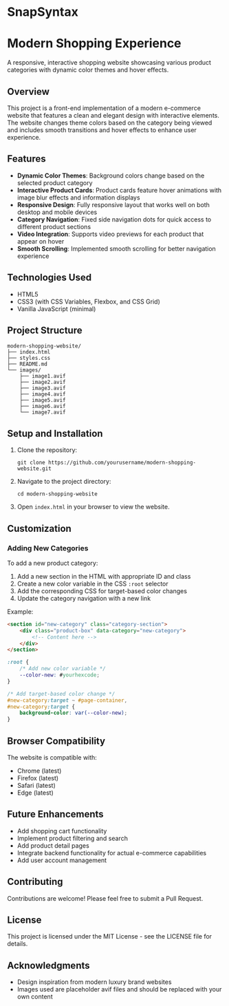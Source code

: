 # SnapSyntax

# Modern Shopping Experience

A responsive, interactive shopping website showcasing various product categories with dynamic color themes and hover effects.

## Overview

This project is a front-end implementation of a modern e-commerce website that features a clean and elegant design with interactive elements. The website changes theme colors based on the category being viewed and includes smooth transitions and hover effects to enhance user experience.

## Features

- **Dynamic Color Themes**: Background colors change based on the selected product category
- **Interactive Product Cards**: Product cards feature hover animations with image blur effects and information displays
- **Responsive Design**: Fully responsive layout that works well on both desktop and mobile devices
- **Category Navigation**: Fixed side navigation dots for quick access to different product sections
- **Video Integration**: Supports video previews for each product that appear on hover
- **Smooth Scrolling**: Implemented smooth scrolling for better navigation experience

## Technologies Used

- HTML5
- CSS3 (with CSS Variables, Flexbox, and CSS Grid)
- Vanilla JavaScript (minimal)

## Project Structure

```
modern-shopping-website/
├── index.html
├── styles.css
├── README.md
└── images/
    ├── image1.avif
    ├── image2.avif
    ├── image3.avif
    ├── image4.avif
    ├── image5.avif
    ├── image6.avif
    └── image7.avif
```

## Setup and Installation

1. Clone the repository:
   ```
   git clone https://github.com/yourusername/modern-shopping-website.git
   ```

2. Navigate to the project directory:
   ```
   cd modern-shopping-website
   ```

3. Open `index.html` in your browser to view the website.

## Customization

### Adding New Categories

To add a new product category:

1. Add a new section in the HTML with appropriate ID and class
2. Create a new color variable in the CSS `:root` selector
3. Add the corresponding CSS for target-based color changes
4. Update the category navigation with a new link

Example:

```html
<section id="new-category" class="category-section">
    <div class="product-box" data-category="new-category">
        <!-- Content here -->
    </div>
</section>
```

```css
:root {
    /* Add new color variable */
    --color-new: #yourhexcode;
}

/* Add target-based color change */
#new-category:target ~ #page-container,
#new-category:target {
    background-color: var(--color-new);
}
```

## Browser Compatibility

The website is compatible with:
- Chrome (latest)
- Firefox (latest)
- Safari (latest)
- Edge (latest)

## Future Enhancements

- Add shopping cart functionality
- Implement product filtering and search
- Add product detail pages
- Integrate backend functionality for actual e-commerce capabilities
- Add user account management

## Contributing

Contributions are welcome! Please feel free to submit a Pull Request.

## License

This project is licensed under the MIT License - see the LICENSE file for details.

## Acknowledgments

- Design inspiration from modern luxury brand websites
- Images used are placeholder avif files and should be replaced with your own content